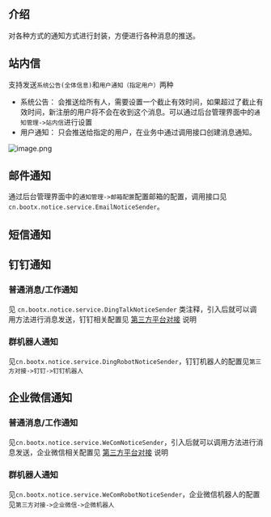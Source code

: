 ## 介绍
对各种方式的通知方式进行封装，方便进行各种消息的推送。
## 站内信
支持发送`系统公告(全体信息)`和`用户通知（指定用户）`两种

- 系统公告： 会推送给所有人，需要设置一个截止有效时间，如果超过了截止有效时间，新注册的用户将不会在收到这个消息。可以通过后台管理界面中的`通知管理->站内信`进行设置
- 用户通知： 只会推送给指定的用户，在业务中通过调用接口创建消息通知。

![image.png](https://cdn.nlark.com/yuque/0/2022/png/1098426/1661149469077-332181c6-e95b-4494-8e6c-c237ac76706e.png#clientId=u9abba348-f1b1-4&crop=0&crop=0&crop=1&crop=1&from=paste&height=1095&id=ua7d2e578&margin=%5Bobject%20Object%5D&name=image.png&originHeight=1917&originWidth=3840&originalType=binary&ratio=1&rotation=0&showTitle=false&size=82388&status=done&style=none&taskId=u3233e1a2-8722-4d15-96d4-bc25909fcad&title=&width=2194.285714285714)
## 邮件通知
通过后台管理界面中的`通知管理->邮箱配置`配置邮箱的配置，调用接口见`cn.bootx.notice.service.EmailNoticeSender`。
## 短信通知

## 钉钉通知
### 普通消息/工作通知
见 `cn.bootx.notice.service.DingTalkNoticeSender` 类注释，引入后就可以调用方法进行消息发送，钉钉相关配置见 [第三方平台对接](https://www.yuque.com/bootx/bootx-platform/zbee6l) 说明
### 群机器人通知
见`cn.bootx.notice.service.DingRobotNoticeSender`，钉钉机器人的配置见`第三方对接->钉钉->钉钉机器人`
## 企业微信通知
### 普通消息/工作通知
见`cn.bootx.notice.service.WeComNoticeSender`，引入后就可以调用方法进行消息发送，企业微信相关配置见 [第三方平台对接](https://www.yuque.com/bootx/bootx-platform/zbee6l) 说明
### 群机器人通知
见`cn.bootx.notice.service.WeComRobotNoticeSender`，企业微信机器人的配置见`第三方对接->企业微信->企微机器人`
## 
